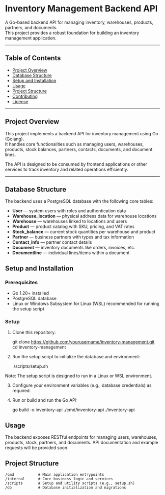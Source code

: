 # Inventory Management Backend API

A Go-based backend API for managing inventory, warehouses, products, partners, and documents.  
This project provides a robust foundation for building an inventory management application.

---

## Table of Contents

- [Project Overview](#project-overview)  
- [Database Structure](#database-structure)  
- [Setup and Installation](#setup-and-installation)  
- [Usage](#usage)  
- [Project Structure](#project-structure)  
- [Contributing](#contributing)  
- [License](#license)

---

## Project Overview

This project implements a backend API for inventory management using Go (Golang).  
It handles core functionalities such as managing users, warehouses, products, stock balances, partners, contacts, documents, and document lines.  

The API is designed to be consumed by frontend applications or other services to track inventory and related operations efficiently.

---

## Database Structure

The backend uses a PostgreSQL database with the following core tables:

- **User** — system users with roles and authentication data
- **Warehouse_location** — physical address data for warehouse locations
- **Warehouse** — warehouses linked to locations and users
- **Product** — product catalog with SKU, pricing, and VAT rates
- **Stock_balance** — current stock quantities per warehouse and product
- **Partner** — business partners with types and tax information
- **Contact_info** — partner contact details
- **Document** — inventory documents like orders, invoices, etc.
- **Documentline** — individual lines/items within a document

## Setup and Installation

### Prerequisites

- Go 1.20+ installed  
- PostgreSQL database  
- Linux or Windows Subsystem for Linux (WSL) recommended for running the setup script  

### Setup

1. Clone this repository:

   git clone https://github.com/yourusername/inventory-management.git
   cd inventory-management

2. Run the setup script to initialize the database and environment:

    ./scripts/setup.sh

Note: The setup script is designed to run in a Linux or WSL environment.

3. Configure your environment variables (e.g., database credentials) as required.

4. Run or build and run the Go API:

    go build -o inventory-api ./cmd/inventory-api
    ./inventory-api

## Usage

The backend exposes RESTful endpoints for managing users, warehouses, products, stock, partners, and documents.
API documentation and example requests will be provided soon.

## Project Structure

    /cmd           # Main application entrypoints
    /internal      # Core business logic and services
    /scripts       # Setup and utility scripts (e.g., setup.sh)
    /db            # Database initialization and migrations